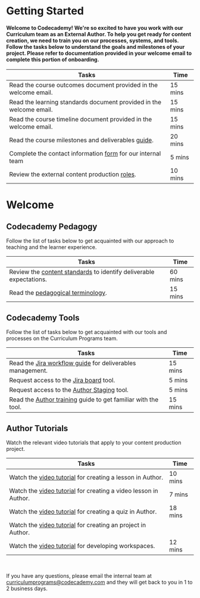 # Getting Started
#### Welcome to Codecademy! We're so excited to have you work with our Curriculum team as an External Author. To help you get ready for content creation, we need to train you on our processes, systems, and tools. Follow the tasks below to understand the goals and milestones of your project. Please refer to documentation provided in your welcome email to complete this portion of onboarding.

| Tasks  | Time  |
| ------------ | ------------ |
| Read the course outcomes document provided in the welcome email.  | 15 mins  |
| Read the learning standards document provided in the welcome email.  | 15 mins  |
| Read the course timeline document provided in the welcome email.  | 15 mins  |
| Read the course milestones and deliverables [guide](https://ryzacinc.github.io/external-author-onboarding/course-milestones).  | 20 mins  |
| Complete the contact information [form](https://docs.google.com/forms/d/e/1FAIpQLSeGV0erg8lcYl39ZBhYMKq_n2GKsNjfXQGDPEzoh0aeqRk-Xg/viewform) for our internal team | 5 mins |
| Review the external content production [roles](https://ryzacinc.github.io/external-author-onboarding/roles).  | 10 mins  |

# Welcome

## Codecademy Pedagogy
Follow the list of tasks below to get acquainted with our approach to teaching and the learner experience.

| Tasks  | Time  |
| ------------ | ------------ |
| Review the [content standards](http://codecademy-curriculum-documentation.s3-website-us-east-1.amazonaws.com/) to identify deliverable expectations. | 60 mins  |
| Read the [pedagogical terminology](https://ryzacinc.github.io/external-author-onboarding/codecademy-pedagogy).  | 15 mins  |

## Codecademy Tools
Follow the list of tasks below to get acquainted with our tools and processes on the Curriculum Programs team.

| Tasks  | Time  |
| ------------ | ------------ |
| Read the [Jira workflow guide](https://ryzacinc.github.io/external-author-onboarding/using-jira) for deliverables management.  | 15 mins  |
| Request access to the [Jira board](https://codecademy.atlassian.net/secure/RapidBoard.jspa?rapidView=99&projectKey=CPDE) tool. | 5 mins  |
| Request access to the [Author Staging](https://author-staging.codecademy.com) tool. | 5 mins  |
| Read the [Author training](https://docs.google.com/presentation/d/1WN0CajhiWJdeRigTlRtqDUlnKd180ZkzpHkqUHg6Djk/edit?usp=sharing) guide to get familiar with the tool. | 15 mins |

## Author Tutorials
Watch the relevant video tutorials that apply to your content production project.

| Tasks  | Time  |
| ------------ | ------------ |
| Watch the [video tutorial](https://www.youtube.com/watch?v=cyFZiPEy1ls) for creating a lesson in Author.  |  10 mins |
| Watch the [video tutorial](https://www.youtube.com/watch?v=ICTidLEy-ck&t=33s) for creating a video lesson in Author.  |  7 mins |
| Watch the [video tutorial](https://www.youtube.com/watch?v=hkXmTatucrA) for creating a quiz in Author.  | 18 mins  |
| Watch the [video tutorial]() for creating an project in Author.  |   |
| Watch the [video tutorial](https://www.youtube.com/watch?v=vSNS49XTvJg) for developing workspaces.  |  12 mins  |

<br/>

If you have any questions, please email the internal team at [curriculumprograms@codecademy.com](mailto:curriculumprograms@codecademy.com) and they will get back to you in 1 to 2 business days.
